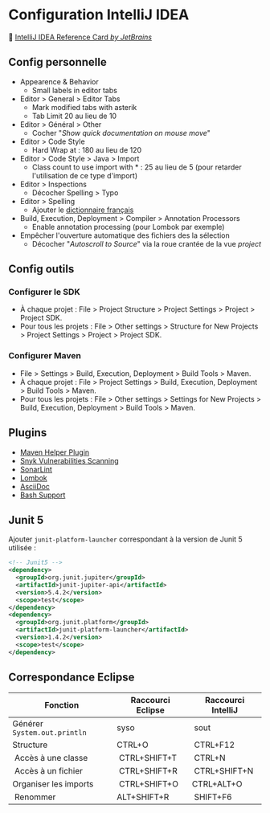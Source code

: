 # Configuration IntelliJ IDEA

:notebook: [IntelliJ IDEA Reference Card _by JetBrains_](https://resources.jetbrains.com/storage/products/intellij-idea/docs/IntelliJIDEA_ReferenceCard.pdf)

## Config personnelle

* Appearence & Behavior
  * Small labels in editor tabs
* Editor > General > Editor Tabs
  * Mark modified tabs with asterik
  * Tab Limit 20 au lieu de 10
* Editor > Général > Other
  * Cocher "_Show quick documentation on mouse move_"
* Editor > Code Style
  * Hard Wrap at : 180 au lieu de 120
* Editor > Code Style > Java > Import
  * Class count to use import with * : 25 au lieu de 5 (pour retarder l'utilisation de ce type d'import)
* Editor > Inspections
  * Décocher Spelling > Typo
* Editor > Spelling
  * Ajouter le [dictionnaire français](http://www.winedt.org/dict/fr.zip)
* Build, Execution, Deployment > Compiler > Annotation Processors
  * Enable annotation processing (pour Lombok par exemple)
* Empêcher l'ouverture automatique des fichiers des la sélection
  * Décocher "_Autoscroll to Source_" via la roue crantée de la vue _project_

## Config outils

### Configurer le SDK	

* À chaque projet : File > Project Structure > Project Settings > Project > Project SDK.
* Pour tous les projets : File > Other settings > Structure for New Projects > Project Settings > Project > Project SDK.

### Configurer Maven	

* File > Settings > Build, Execution, Deployment > Build Tools > Maven.
* À chaque projet : File > Project Settings > Build, Execution, Deployment > Build Tools > Maven.
* Pour tous les projets : File > Other settings > Settings for New Projects > Build, Execution, Deployment > Build Tools > Maven.

## Plugins

* [Maven Helper Plugin](https://plugins.jetbrains.com/plugin/7179-maven-helper)
* [Snyk Vulnerabilities Scanning](https://plugins.jetbrains.com/plugin/10972-snyk-vulnerability-scanning)
* [SonarLint](https://plugins.jetbrains.com/plugin/7973-sonarlint)
* [Lombok](https://plugins.jetbrains.com/plugin/6317-lombok)
* [AsciiDoc](https://plugins.jetbrains.com/plugin/7391-asciidoc)
* [Bash Support](https://plugins.jetbrains.com/plugin/4230-bashsupport)

## Junit 5

Ajouter `junit-platform-launcher` correspondant à la version de Junit 5 utilisée :

```xml
<!-- Junit5 -->
<dependency>
  <groupId>org.junit.jupiter</groupId>
  <artifactId>junit-jupiter-api</artifactId>
  <version>5.4.2</version>
  <scope>test</scope>
</dependency>
<dependency>
  <groupId>org.junit.platform</groupId>
  <artifactId>junit-platform-launcher</artifactId>
  <version>1.4.2</version>
  <scope>test</scope>
</dependency>
```

## Correspondance Eclipse

| Fonction | Raccourci Eclipse | Raccourci IntelliJ |
| -------- | ----------------- | ------------------ |
| Générer `System.out.println` | syso | sout | 
| Structure | CTRL+O | CTRL+F12 |
| Accès à une classe | CTRL+SHIFT+T | CTRL+N |
| Accès à un fichier | CTRL+SHIFT+R | CTRL+SHIFT+N |
| Organiser les imports | CTRL+SHIFT+O | CTRL+ALT+O |
| Renommer | ALT+SHIFT+R | SHIFT+F6 |
